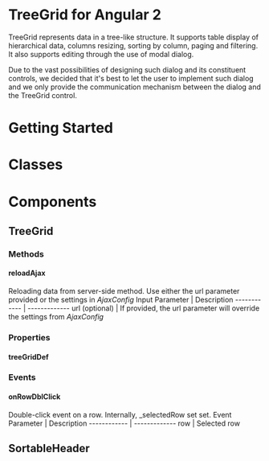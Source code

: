 TreeGrid for Angular 2
======================

TreeGrid represents data in a tree-like structure. It supports table display of hierarchical data, columns resizing, sorting by column, paging and filtering. It also supports editing through the use of modal dialog.

Due to the vast possibilities of designing such dialog and its constituent controls, we decided that it's best to let the user to implement such dialog and we only provide the communication mechanism between the dialog and the TreeGrid control.

Getting Started
===============

Classes
=======

Components
==========

TreeGrid
--------

### Methods
#### reloadAjax
Reloading data from server-side method. Use either the url parameter provided or the settings in _AjaxConfig_
Input Parameter | Description
------------ | -------------
url (optional) | If provided, the url parameter will override the settings from _AjaxConfig_

### Properties
#### treeGridDef


### Events
#### onRowDblClick
Double-click event on a row. Internally, _selectedRow set set.
Event Parameter | Description
------------ | -------------
row | Selected row

SortableHeader
--------------



